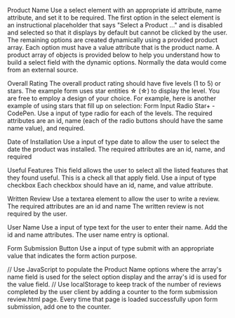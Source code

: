 Product Name
Use a select element with an appropriate id attribute, name attribute, and set it to be required.
The first option in the select element is an instructional placeholder that says "Select a Product ..." and is disabled and selected so that it displays by default but cannot be clicked by the user.
The remaining options are created dynamically using a provided product array.
Each option must have a value attribute that is the product name.
A product array of objects is provided below to help you understand how to build a select field with the dynamic options. Normally the data would come from an external source.

Overall Rating
The overall product rating should have five levels (1 to 5) or stars.
The example form uses star entities ☆ (&star;) to display the level. You are free to employ a design of your choice. For example, here is another example of using stars that fill up on selection: Form Input Radio Star+ - CodePen.
Use a input of type radio for each of the levels.
The required attributes are an id, name (each of the radio buttons should have the same name value), and required.

Date of Installation
Use a input of type date to allow the user to select the date the product was installed.
The required attributes are an id, name, and required

Useful Features
This field allows the user to select all the listed features that they found useful.
This is a check all that apply field.
Use a input of type checkbox
Each checkbox should have an id, name, and value attribute.

Written Review
Use a textarea element to allow the user to write a review.
The required attributes are an id and name
The written review is not required by the user.

User Name
Use a input of type text for the user to enter their name.
Add the id and name attributes.
The user name entry is optional.

Form Submission Button
Use a input of type submit with an appropriate value that indicates the form action purpose.

// Use JavaScript to populate the Product Name options where the array's name field is used for the select option display and the array's id is used for the value field.
// Use localStorage to keep track of the number of reviews completed by the user client by adding a counter to the form submission review.html page. Every time that page is loaded successfully upon form submission, add one to the counter.